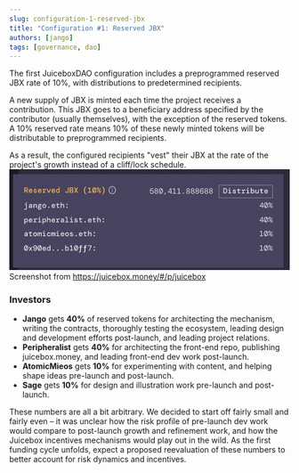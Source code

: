 ```yaml
---
slug: configuration-1-reserved-jbx
title: "Configuration #1: Reserved JBX"
authors: [jango]
tags: [governance, dao]
---
```


The first JuiceboxDAO configuration includes a preprogrammed reserved JBX rate of 10%, with distributions to predetermined recipients.

A new supply of JBX is minted each time the project receives a contribution. This JBX goes to a beneficiary address specified by the contributor (usually themselves), with the exception of the reserved tokens. A 10% reserved rate means 10% of these newly minted tokens will be distributable to preprogrammed recipients.

As a result, the configured recipients "vest" their JBX at the rate of the project's growth instead of a cliff/lock schedule.
![](image-6.png)Screenshot from https://juicebox.money/#/p/juicebox

### Investors

- **Jango** gets **40%** of reserved tokens for architecting the mechanism, writing the contracts, thoroughly testing the ecosystem, leading design and development efforts post-launch, and leading project relations.
- **Peripheralist** gets **40%** for architecting the front-end repo, publishing juicebox.money, and leading front-end dev work post-launch.
- **AtomicMieos** gets **10%** for experimenting with content, and helping shape ideas pre-launch and post-launch.
- **Sage** gets **10%** for design and illustration work pre-launch and post-launch.

These numbers are all a bit arbitrary. We decided to start off fairly small and fairly even – it was unclear how the risk profile of pre-launch dev work would compare to post-launch growth and refinement work, and how the Juicebox incentives mechanisms would play out in the wild. As the first funding cycle unfolds, expect a proposed reevaluation of these numbers to better account for risk dynamics and incentives.
